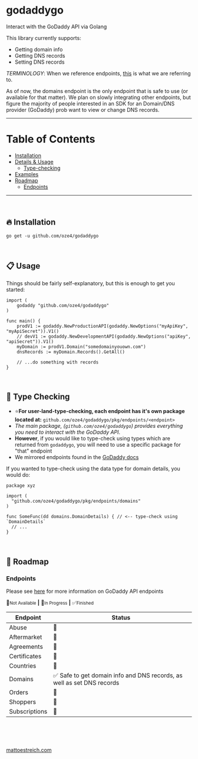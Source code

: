 # godaddygo

Interact with the GoDaddy API via Golang

This library currently supports:

 - Getting domain info
 - Getting DNS records
 - Setting DNS records

*TERMINOLOGY*: When we reference endpoints, [this](https://developer.godaddy.com/doc) is what we are referring to.

As of now, the domains endpoint is the only endpoint that is safe to use (or available for that matter). We plan on slowly integrating other endpoints, but figure the majority of people interested in an SDK for an Domain/DNS provider (GoDaddy) prob want to view or change DNS records.

---

# Table of Contents

- [Installation](#fire-installation)
- [Details & Usage](#clipboard-usage)
  - [Type-checking](#nail-care-type-checking)
- [Examples](/examples)
- [Roadmap](#construction-roadmap)
  - [Endpoints](#endpoints)

---

<br />

## :fire: Installation

`go get -u github.com/oze4/godaddygo`

<br />

## :clipboard: Usage

Things should be fairly self-explanatory, but this is enough to get you started:

```golang
import (
	godaddy "github.com/oze4/godaddygo"
)

func main() {
	prodV1 := godaddy.NewProductionAPI(godaddy.NewOptions("myApiKey", "myApiSecret")).V1()
	// devV1 := godaddy.NewDevelopmentAPI(godaddy.NewOptions("apiKey", "apiSecret")).V1()
	myDomain := prodV1.Domain("somedomainyouown.com")
	dnsRecords := myDomain.Records().GetAll()

	// ...do something with records
}
```

<br />

## :nail_care: Type Checking

- :star:**For user-land-type-checking, each endpoint has it's own package located at:** `github.com/oze4/godaddygo/pkg/endpoints/<endpoint>`
- _The main package, (`github.com/oze4/godaddygo`) provides everything you need to interact with the GoDaddy API_.
- **However**, if you would like to type-check using types which are returned from `godaddygo`, you will need to use a specific package for "that" endpoint
- We mirrored endpoints found in the [GoDaddy docs](https://developer.godaddy.com/doc)

If you wanted to type-check using the data type for domain details, you would do:

```golang
package xyz

import (
  "github.com/oze4/godaddygo/pkg/endpoints/domains"
)

func SomeFunc(dd domains.DomainDetails) { // <-- type-check using `DomainDetails`
  // ...
}
```

<br />

## :construction: Roadmap

### Endpoints

Please see [here](https://developer.godaddy.com/doc) for more information on GoDaddy API endpoints

:no_entry_sign:<small>Not Available</small>
**|**
:construction:<small>In Progress</small>
**|**
:white_check_mark:<small>Finished</small>

| Endpoint      | Status          |
| ------------- | --------------- |
| Abuse         | :no_entry_sign: |
| Aftermarket   | :no_entry_sign: |
| Agreements    | :no_entry_sign: |
| Certificates  | :no_entry_sign: |
| Countries     | :no_entry_sign: |
| Domains       | :white_check_mark: Safe to get domain info and DNS records, as well as set DNS records  |
| Orders        | :no_entry_sign: |
| Shoppers      | :no_entry_sign: |
| Subscriptions | :no_entry_sign: |

<br />
<br />
<br />

[mattoestreich.com](https://mattoestreich.com)
